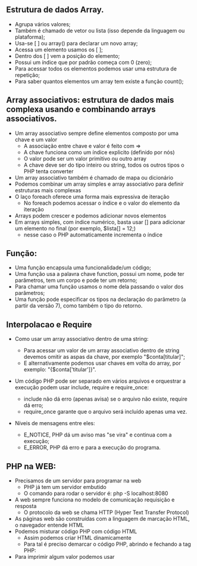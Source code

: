 ## Estrutura de dados Array.

- Agrupa vários valores;
- Também é chamado de vetor ou lista (isso depende da linguagem ou plataforma);
- Usa-se [ ] ou array() para declarar um novo array;
- Acessa um elemento usamos os [ ];
- Dentro dos [ ] vem a posição do elemento;
- Possui um índice que por padrão começa com 0 (zero);
- Para acessar todos os elementos podemos usar uma estrutura de repetição;
- Para saber quantos elementos um array tem existe a função count();

## Array associativos: estrutura de dados mais complexa usando e combinando arrays associativos.

- Um array associativo sempre define elementos composto por uma chave e um valor
  - A associação entre chave e valor é feito com =>
  - A chave funciona como um índice explicito (definido por nós)
  - O valor pode ser um valor primitivo ou outro array
  - A chave deve ser do tipo inteiro ou string, todos os outros tipos o PHP tenta converter
- Um array associativo também é chamado de mapa ou dicionário
- Podemos combinar um array simples e array associativo para definir estruturas mais complexas
- O laço foreach oferece uma forma mais expressiva de iteração
  - No foreach podemos acessar o índice e o valor do elemento da iteração
- Arrays podem crescer e podemos adicionar novos elementos
- Em arrays simples, com índice numérico, basta usar [] para adicionar um elemento no final (por exemplo, $lista[] = 12;)
  - nesse caso o PHP automaticamente incrementa o índice

## Função:

- Uma função encapsula uma funcionalidade/um código;
- Uma função usa a palavra chave function, possui um nome, pode ter parâmetros, tem um corpo e pode ter um retorno;
- Para chamar uma função usamos o nome dela passando o valor dos parâmetros;
- Uma função pode especificar os tipos na declaração do parâmetro (a partir da versão 7), como também o tipo do retorno.

## Interpolacao e Require

- Como usar um array associativo dentro de uma string:

  - Para acessar um valor de um array associativo dentro de string devemos omitir as aspas da chave, por exemplo "$conta[titular]";
  - E alternativamente podemos usar chaves em volta do array, por exemplo: "{$conta['titular']}".

- Um código PHP pode ser separado em vários arquivos e orquestrar a execução podem usar include, require e require_once:

  - include não dá erro (apenas avisa) se o arquivo não existe, require dá erro;
  - require_once garante que o arquivo será incluído apenas uma vez.

- Níveis de mensagens entre eles:

  - E_NOTICE, PHP dá um aviso mas "se vira" e continua com a execução;
  - E_ERROR, PHP dá erro e para a execução do programa.

## PHP na WEB:

- Precisamos de um servidor para programar na web
  - PHP já tem um servidor embutido
  - O comando para rodar o servidor é: php -S localhost:8080
- A web sempre funciona no modelo de comunicação requisição e resposta
  - O protocolo da web se chama HTTP (Hyper Text Transfer Protocol)
- As páginas web são construídas com a linguagem de marcação HTML, o navegador entende HTML
- Podemos misturar código PHP com código HTML
  - Assim podemos criar HTML dinamicamente
  - Para tal é preciso demarcar o código PHP, abrindo e fechando a tag PHP: <?php ... ?>
- Para imprimir algum valor podemos usar <?= $valor ?>
